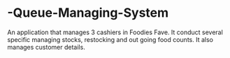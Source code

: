 # -Queue-Managing-System
An application that manages 3 cashiers in Foodies Fave. It conduct several  specific managing stocks, restocking and out going food counts. It also  manages customer details.
